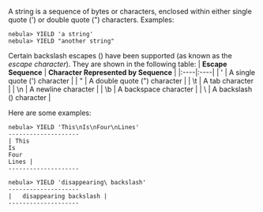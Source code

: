 A string is a sequence of bytes or characters, enclosed within either single quote (') or double quote (") characters. Examples:
```
nebula> YIELD 'a string'
nebula> YIELD "another string"
```

Certain backslash escapes (\) have been supported (as known as the *escape character*). They are shown in the following table:
| **Escape Sequence**   | **Character Represented by Sequence**   | 
|:----|:----|
| \'   | A single quote (') character   | 
| \"   | A double quote (") character   | 
| \t   | A tab character   | 
| \n   | A newline character   | 
| \b   | A backspace character   | 
| \\   | A backslash (\) character   | 

Here are some examples:

```
nebula> YIELD 'This\nIs\nFour\nLines'
--------------------
| This
Is
Four
Lines |
--------------------

nebula> YIELD 'disappearing\ backslash'  
--------------------
|   disappearing backslash | 
--------------------


```

